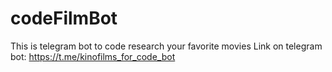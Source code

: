 # codeFilmBot
This is telegram bot to code research your favorite movies 
Link on telegram bot: https://t.me/kinofilms_for_code_bot

